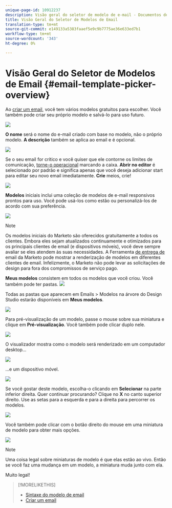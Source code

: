 ```yaml
---
unique-page-id: 10912237
description: Visão geral do seletor de modelo de e-mail - Documentos de marketing - Documentação do produto
title: Visão Geral do Seletor de Modelos de Email
translation-type: tm+mt
source-git-commit: e149133a5383faaef5e9c9b7775ae36e633ed7b1
workflow-type: tm+mt
source-wordcount: '343'
ht-degree: 0%

---
```



# Visão Geral do Seletor de Modelos de Email {#email-template-picker-overview}

Ao [criar um email](../../../../product-docs/email-marketing/general/creating-an-email/create-an-email.md), você tem vários modelos gratuitos para escolher. Você também pode criar seu próprio modelo e salvá-lo para uso futuro.

![](assets/starter-templates.png)

**O nome** será o nome do e-mail criado com base no modelo, não o próprio modelo. **A descrição** também se aplica ao email e é opcional.

![](assets/two-2.png)

Se o seu email for crítico e você quiser que ele contorne os limites de comunicação, [torne-o operacional](../../../../product-docs/email-marketing/general/functions-in-the-editor/make-an-email-operational.md) marcando a caixa. **Abrir no editor** é selecionado por padrão e significa apenas que você deseja adicionar start para editar seu novo email imediatamente. **Crie** meios, crie!

![](assets/three-2.png)

**Modelos** iniciais inclui uma coleção de modelos de e-mail responsivos prontos para uso. Você pode usá-los como estão ou personalizá-los de acordo com sua preferência.

![](assets/starter-templates.png)

>[!NOTE]
>
>Os modelos iniciais do Marketo são oferecidos gratuitamente a todos os clientes. Embora eles sejam atualizados continuamente e otimizados para os principais clientes de email (e dispositivos móveis), você deve sempre avaliar se eles atendem às suas necessidades. A Ferramenta [de entrega de](http://docs.marketo.com/display/DOCS/Email+Deliverability+Tool) email da Marketo pode mostrar a renderização de modelos em diferentes clientes de email. Infelizmente, o Marketo não pode levar as solicitações de design para fora dos compromissos de serviço pago.

**Meus modelos** consistem em todos os modelos que você criou. Você também pode ter pastas.   ![](assets/five-2.png)

Todas as pastas que aparecem em Emails > Modelos na árvore do Design Studio estarão disponíveis em **Meus modelos**.

![](assets/six-1.png)

Para pré-visualização de um modelo, passe o mouse sobre sua miniatura e clique em **Pré-visualização**. Você também pode clicar duplo nele.

![](assets/seven-1.png)

O visualizador mostra como o modelo será renderizado em um computador desktop...

![](assets/eight-1.png)

...e um dispositivo móvel.

![](assets/nine-1.png)

Se você gostar deste modelo, escolha-o clicando em **Selecionar** na parte inferior direita. Quer continuar procurando? Clique no **X** no canto superior direito. Use as setas para a esquerda e para a direita para percorrer os modelos.

![](assets/ten-1.png)

Você também pode clicar com o botão direito do mouse em uma miniatura de modelo para obter mais opções.

![](assets/eleven-1.png)

>[!NOTE]
>
>Uma coisa legal sobre miniaturas de modelo é que elas estão ao vivo. Então se você faz uma mudança em um modelo, a miniatura muda junto com ela.

Muito legal!

>[!MORELIKETHIS]
>
>* [Sintaxe do modelo de email](email-template-syntax.md)
>* [Criar um email](../../../../product-docs/email-marketing/general/creating-an-email/create-an-email.md)

>



